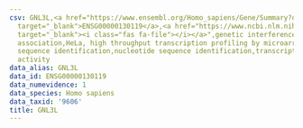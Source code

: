 ```yaml
---
csv: GNL3L,<a href="https://www.ensembl.org/Homo_sapiens/Gene/Summary?db=core;g=ENSG00000130119"
  target="_blank">ENSG00000130119</a>,<a href="https://www.ncbi.nlm.nih.gov/pubmed/17216044"
  target="_blank"><i class="fas fa-file"></i></a>",genetic interference,functional
  association,HeLa, high throughput transcription profiling by microarray,nucleotide
  sequence identification,nucleotide sequence identification,transcriptional regulation,down-regulates
  activity
data_alias: GNL3L
data_id: ENSG00000130119
data_numevidence: 1
data_species: Homo sapiens
data_taxid: '9606'
title: GNL3L
---
```

